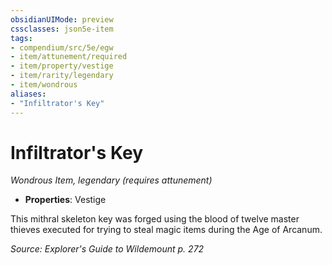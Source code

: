 ```yaml
---
obsidianUIMode: preview
cssclasses: json5e-item
tags:
- compendium/src/5e/egw
- item/attunement/required
- item/property/vestige
- item/rarity/legendary
- item/wondrous
aliases: 
- "Infiltrator's Key"
---
```

# Infiltrator's Key
*Wondrous Item, legendary (requires attunement)*  

- **Properties**: Vestige

This mithral skeleton key was forged using the blood of twelve master thieves executed for trying to steal magic items during the Age of Arcanum.

*Source: Explorer's Guide to Wildemount p. 272*